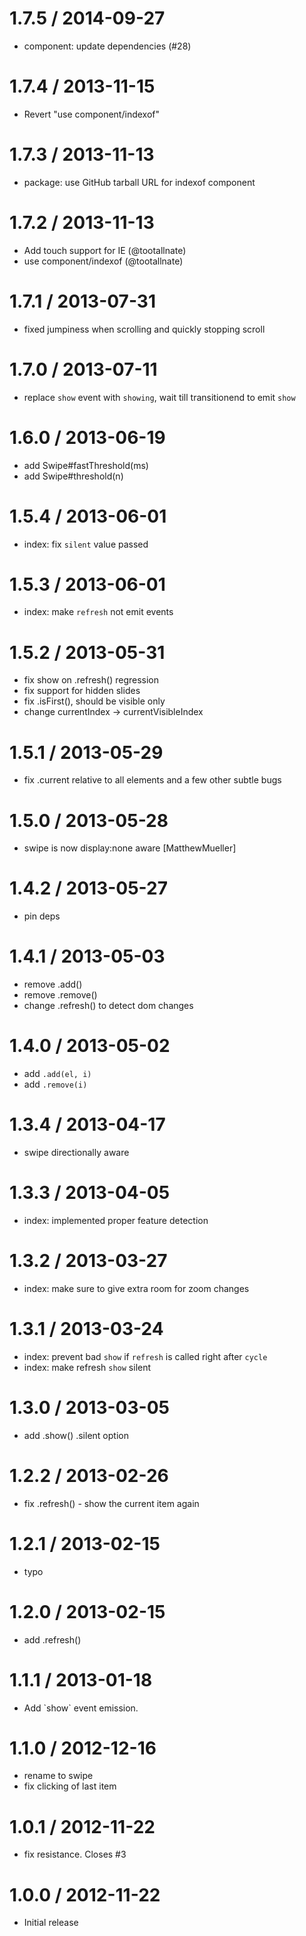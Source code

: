 
1.7.5 / 2014-09-27
==================

  * component: update dependencies (#28)

1.7.4 / 2013-11-15
==================

  * Revert "use component/indexof"

1.7.3 / 2013-11-13
==================

  * package: use GitHub tarball URL for indexof component

1.7.2 / 2013-11-13
==================

  * Add touch support for IE (@tootallnate)
  * use component/indexof (@tootallnate)

1.7.1 / 2013-07-31
==================

  * fixed jumpiness when scrolling and quickly stopping scroll

1.7.0 / 2013-07-11
==================

  * replace `show` event with `showing`, wait till transitionend to emit `show`

1.6.0 / 2013-06-19
==================

  * add Swipe#fastThreshold(ms)
  * add Swipe#threshold(n)

1.5.4 / 2013-06-01
==================

  * index: fix `silent` value passed

1.5.3 / 2013-06-01
==================

  * index: make `refresh` not emit events

1.5.2 / 2013-05-31
==================

  * fix show on .refresh() regression
  * fix support for hidden slides
  * fix .isFirst(), should be visible only
  * change currentIndex -> currentVisibleIndex

1.5.1 / 2013-05-29
==================

  * fix .current relative to all elements and a few other subtle bugs

1.5.0 / 2013-05-28
==================

  * swipe is now display:none aware [MatthewMueller]

1.4.2 / 2013-05-27
==================

  * pin deps

1.4.1 / 2013-05-03
==================

  * remove .add()
  * remove .remove()
  * change .refresh() to detect dom changes

1.4.0 / 2013-05-02
==================

  * add `.add(el, i)`
  * add `.remove(i)`

1.3.4 / 2013-04-17
==================

  * swipe directionally aware

1.3.3 / 2013-04-05
==================

  * index: implemented proper feature detection

1.3.2 / 2013-03-27
==================

  * index: make sure to give extra room for zoom changes

1.3.1 / 2013-03-24
==================

  * index: prevent bad `show` if `refresh` is called right after `cycle`
  * index: make refresh `show` silent

1.3.0 / 2013-03-05
==================

  * add .show() .silent option

1.2.2 / 2013-02-26
==================

  * fix .refresh() - show the current item again

1.2.1 / 2013-02-15
==================

  * typo

1.2.0 / 2013-02-15
==================

  * add .refresh()

1.1.1 / 2013-01-18
==================

  * Add \`show\` event emission.

1.1.0 / 2012-12-16
==================

  * rename to swipe
  * fix clicking of last item

1.0.1 / 2012-11-22
==================

  * fix resistance. Closes #3

1.0.0 / 2012-11-22
==================

  * Initial release
